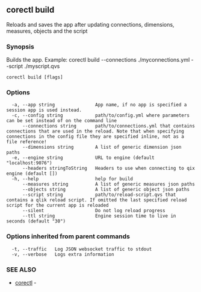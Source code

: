 ## corectl build

Reloads and saves the app after updating connections, dimensions, measures, objects and the script

### Synopsis

Builds the app. Example: corectl build --connections ./myconnections.yml --script ./myscript.qvs
			


```
corectl build [flags]
```

### Options

```
  -a, --app string               App name, if no app is specified a session app is used instead.
  -c, --config string            path/to/config.yml where parameters can be set instead of on the command line
      --connections string       path/to/connections.yml that contains connections that are used in the reload. Note that when specifying connections in the config file they are specified inline, not as a file reference!
      --dimensions string        A list of generic dimension json paths
  -e, --engine string            URL to engine (default "localhost:9076")
      --headers stringToString   Headers to use when connecting to qix engine (default [])
  -h, --help                     help for build
      --measures string          A list of generic measures json paths
      --objects string           A list of generic object json paths
      --script string            path/to/reload-script.qvs that contains a qlik reload script. If omitted the last specified reload script for the current app is reloaded
      --silent                   Do not log reload progress
      --ttl string               Engine session time to live in seconds (default "30")
```

### Options inherited from parent commands

```
  -t, --traffic   Log JSON websocket traffic to stdout
  -v, --verbose   Logs extra information
```

### SEE ALSO

* [corectl](corectl.md)	 - 

